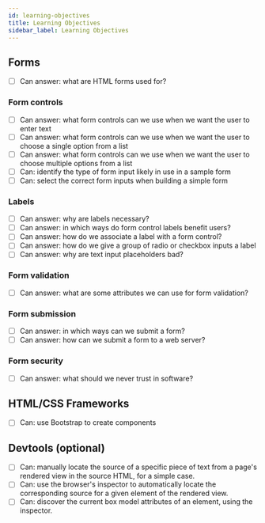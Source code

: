 ```yaml
---
id: learning-objectives
title: Learning Objectives
sidebar_label: Learning Objectives
---
```


## Forms

- [ ] Can answer: what are HTML forms used for?

### Form controls

- [ ] Can answer: what form controls can we use when we want the user to enter text
- [ ] Can answer: what form controls can we use when we want the user to choose a single option from a list
- [ ] Can answer: what form controls can we use when we want the user to choose multiple options from a list
- [ ] Can: identify the type of form input likely in use in a sample form
- [ ] Can: select the correct form inputs when building a simple form

### Labels

- [ ] Can answer: why are labels necessary?
- [ ] Can answer: in which ways do form control labels benefit users?
- [ ] Can answer: how do we associate a label with a form control?
- [ ] Can answer: how do we give a group of radio or checkbox inputs a label
- [ ] Can answer: why are text input placeholders bad?

### Form validation

- [ ] Can answer: what are some attributes we can use for form validation?

### Form submission

- [ ] Can answer: in which ways can we submit a form?
- [ ] Can answer: how can we submit a form to a web server?
  
### Form security

- [ ] Can answer: what should we never trust in software?

## HTML/CSS Frameworks

- [ ] Can: use Bootstrap to create components

## Devtools (optional)

- [ ] Can: manually locate the source of a specific piece of text from a page's rendered view in the source HTML, for a simple case.
- [ ] Can: use the browser's inspector to automatically locate the corresponding source for a given element of the rendered view.
- [ ] Can: discover the current box model attributes of an element, using the inspector.
